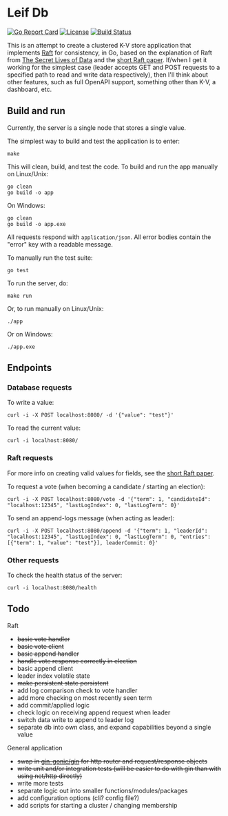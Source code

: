 # Leif Db

[![Go Report Card][report-card-badge]][report-card]
[![License][license-badge]][license]
[![Build Status][build-badge]][build]

This is an attempt to create a clustered K-V store application that implements [Raft] for consistency, in Go, based on the explanation of Raft from [The Secret Lives of Data] and the [short Raft paper]. If/when I get it working for the simplest case (leader accepts GET and POST requests to a specified path to read and write data respectively), then I'll think about other features, such as full OpenAPI support, something other than K-V, a dashboard, etc.

## Build and run

Currently, the server is a single node that stores a single value.

The simplest way to build and test the application is to enter:

```
make
```

This will clean, build, and test the code. To build and run the app manually on Linux/Unix:

```
go clean
go build -o app
```

On Windows:
```
go clean
go build -o app.exe
```

All requests respond with `application/json`. All error bodies contain the "error" key with a readable message.

To manually run the test suite:

```
go test
```

To run the server, do:

```
make run
```

Or, to run manually on Linux/Unix:

```
./app
```

Or on Windows:

```
./app.exe
```

## Endpoints

### Database requests

To write a value:

```
curl -i -X POST localhost:8080/ -d '{"value": "test"}'
```

To read the current value:

```
curl -i localhost:8080/
```

### Raft requests

For more info on creating valid values for fields, see the [short Raft paper].

To request a vote (when becoming a candidate / starting an election):

```
curl -i -X POST localhost:8080/vote -d '{"term": 1, "candidateId": "localhost:12345", "lastLogIndex": 0, "lastLogTerm": 0}'
```

To send an append-logs message (when acting as leader):

```
curl -i -X POST localhost:8080/append -d '{"term": 1, "leaderId": "localhost:12345", "lastLogIndex": 0, "lastLogTerm": 0, "entries": [{"term": 1, "value": "test"}], leaderCommit: 0}'
```

### Other requests

To check the health status of the server:

```
curl -i localhost:8080/health
```

## Todo

Raft

- ~~basic vote handler~~
- ~~basic vote client~~
- ~~basic append handler~~
- ~~handle vote response correctly in election~~
- basic append client
- leader index volatile state
- ~~make persistent state persistent~~
- add log comparison check to vote handler
- add more checking on most recently seen term
- add commit/applied logic
- check logic on receiving append request when leader
- switch data write to append to leader log
- separate db into own class, and expand capabilities beyond a single value


General application

- ~~swap in [gin-gonic/gin] for http router and request/response objects~~
- ~~write unit and/or integration tests (will be easier to do with gin than with using net/http directly)~~
- write more tests
- separate logic out into smaller functions/modules/packages
- add configuration options (cli? config file?)
- add scripts for starting a cluster / changing membership

[Raft]: https://raft.github.io/
[The Secret Lives of Data]: http://thesecretlivesofdata.com/raft/
[short Raft paper]: https://www.usenix.org/system/files/conference/atc14/atc14-paper-ongaro.pdf

[gin-gonic/gin]: https://pkg.go.dev/github.com/gin-gonic/gin?tab=overview

[report-card]: https://goreportcard.com/report/github.com/btmorr/leifdb
[report-card-badge]: https://goreportcard.com/badge/github.com/btmorr/leifdb
[license]: https://github.com/btmorr/leifdb/LICENSE
[license-badge]: https://img.shields.io/github/license/btmorr/leifdb.svg
[build]: https://travis-ci.com/btmorr/leifdb
[build-badge]: https://travis-ci.com/btmorr/leifdb.svg?branch=master
